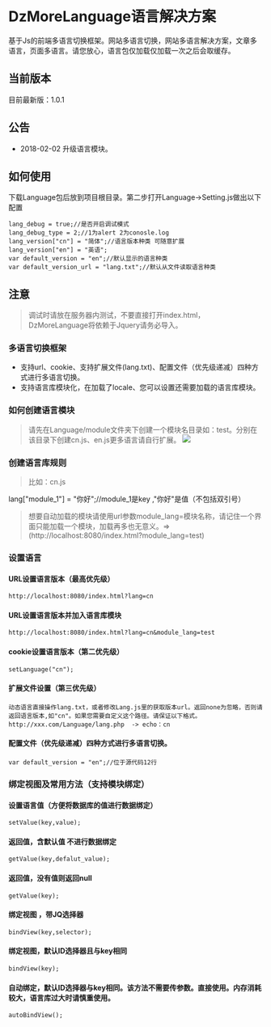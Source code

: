 # DzMoreLanguage语言解决方案
基于Js的前端多语言切换框架。网站多语言切换，网站多语言解决方案，文章多语言，页面多语言。请您放心，语言包仅加载仅加载一次之后会取缓存。


## 当前版本
目前最新版：1.0.1

## 公告
+ 2018-02-02 升级语言模块。

## 如何使用

下载Language包后放到项目根目录。第二步打开Language->Setting.js做出以下配置
```
lang_debug = true;//是否开启调试模式
lang_debug_type = 2;//1为alert 2为conosle.log
lang_version["cn"] = "简体";//语言版本种类 可随意扩展
lang_version["en"] = "英语";
var default_version = "en";//默认显示的语言种类
var default_version_url = "lang.txt";//默认从文件读取语言种类
```

## 注意

> 调试时请放在服务器内测试，不要直接打开index.html，DzMoreLanguage将依赖于Jquery请务必导入。


### 多语言切换框架
+ 支持url、cookie、支持扩展文件(lang.txt)、配置文件（优先级递减）四种方式进行多语言切换。
+ 支持语言库模块化，在加载了locale、您可以设置还需要加载的语言库模块。


### 如何创建语言模块
> 请先在Language/module文件夹下创建一个模块名目录如：test。分别在该目录下创建cn.js、en.js更多语言请自行扩展。
![](https://github.com/fanhua1994/MultilingualJs/blob/master/Image/Image%201.png?raw=true)

### 创建语言库规则
> 比如：cn.js

 lang["module_1"] = "你好";//module_1是key ,"你好"是值（不包括双引号）

> 想要自动加载的模块请使用url参数module_lang=模块名称，请记住一个界面只能加载一个模块，加载再多也无意义。=>(http://localhost:8080/index.html?module_lang=test)

### 设置语言
#### URL设置语言版本（最高优先级）
```
http://localhost:8080/index.html?lang=cn
```
#### URL设置语言版本并加入语言库模块
```
http://localhost:8080/index.html?lang=cn&module_lang=test
```

#### cookie设置语言版本（第二优先级）
```
setLanguage("cn");
```

#### 扩展文件设置（第三优先级）
```
动态语言直接操作lang.txt，或者修改Lang.js里的获取版本url。返回none为忽略，否则请返回语言版本,如"cn"。如果您需要自定义这个路径。请保证以下格式。
http://xxx.com/Language/lang.php  -> echo：cn
```

#### 配置文件（优先级递减）四种方式进行多语言切换。
```
var default_version = "en";//位于源代码12行
```

### 绑定视图及常用方法（支持模块绑定）
#### 设置语言值（方便将数据库的值进行数据绑定）
```
setValue(key,value);
```

#### 返回值，含默认值 不进行数据绑定
```
getValue(key,defalut_value);
```

#### 返回值，没有值则返回null
```
getValue(key);
```

#### 绑定视图 ，带JQ选择器
```
bindView(key,selector);
```

#### 绑定视图，默认ID选择器且与key相同
```
bindView(key);
```

#### 自动绑定，默认ID选择器与key相同。该方法不需要传参数。直接使用。内存消耗较大，语言库过大时请慎重使用。
```
autoBindView();
```
